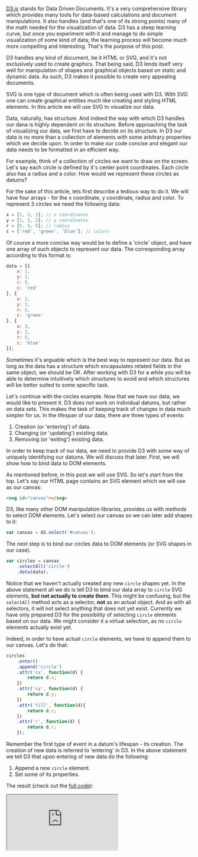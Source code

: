 [D3.js](http://d3js.org/) stands for Data Driven Documents. It's a very comprehensive library which provides many tools for data-based calculations and document manipulations. It also handles (and that's one of its strong points) many of the math needed for the visualization of data. D3 has a steep learning curve, but once you experiment with it and manage to do simple visualization of some kind of data; the learning process will become much more compelling and interesting. That's the purpose of this post.

D3 handles any kind of document, be it HTML or SVG, and it's not exclusively used to create graphics. That being said, D3 lends itself very well for manipulation of shapes and graphical objects based on static and dynamic data. As such, D3 makes it possible to create very appealing documents.

SVG is one type of document which is often being used with D3. With SVG one can create graphical entities much like creating and styling HTML elements. In this article we will use SVG to visualize our data.

Data, naturally, has structure. And indeed the way with which D3 handles our dana is highly dependent on its structure. Before approaching the task of visualizing our data, we first have to decide on its structure. In D3 our data is no more than a collection of elements with some arbitrary properties which we decide upon. In order to make our code concise and elegant our data needs to be formatted in an efficient way.

For example, think of a collection of circles we want to draw on the screen. Let's say each circle is defined by it's center point coordinates. Each circle also has a radius and a color. How would we represent these circles as datums?

For the sake of this article, lets first describe a tedious way to do it. We will have four arrays - for the x coordinate, y coordinate, radius and color. To represent 3 circles we need the following data:

```Javascript
x = [1, 2, 3]; // x coordinates
y = [1, 3, 2]; // y coordinates
r = [5, 5, 5]; // radius
c = ['red', 'green', 'blue']; // colors
```

Of course a more concise way would be to define a 'circle' object, and have one array of such objects to represent our data. The corresponding array according to this format is:

```Javascript
data = [{
	x: 1,
	y: 1,
	r: 5,
	c: 'red'
}, {
	x: 2,
	y: 3,
	r: 5,
	c: 'green'
}, {
	x: 3,
	y: 2,
	r: 5,
	c: 'blue'
}];
```

Sometimes it's arguable which is the best way to represent our data. But as long as the data has a structure which encapsulates related fields in the same object, we should be OK. After working with D3 for a while you will be able to determine intuitively which structures to avoid and which structures will be better suited to some specific task.

Let's continue with the circles example. Now that we have our data, we would like to present it. D3 does not work on individual datums, but rather on data sets. This makes the task of keeping track of changes in data much simpler for us. In the lifespan of our data, there are three types of events:

1. Creation (or 'entering') of data.
2. Changing (or 'updating') existing data.
3. Removing (or 'exiting') existing data.

In order to keep track of our data, we need to provide D3 with some way of uniquely identifying our datums. We will discuss that later. First, we will show how to bind data to DOM elements.

As mentioned before, in this post we will use SVG. So let's start from the top. Let's say our HTML page contains an SVG element which we will use as our canvas:

```HTML
<svg id="canvas"></svg>
```

D3, like many other DOM manipulation libraries, provides us with methods to select DOM elements. Let's select our canvas so we can later add shapes to it:

```Javascript
var canvas = d3.select('#canvas');
```

The next step is to bind our circles data to DOM elements (or SVG shapes in our case).

```Javascript
var circles = canvas
	.selectAll('circle')
	.data(data);
```

Notice that we haven't actually created any new `circle` shapes yet. In the above statement all we do is tell D3 to bind our data array to `circle` SVG elements, **but not actually to create them**. This might be confusing, but the `selectAll` method acts as a selector, **not** as an actual object. And as with all selectors, it will not select anything that does not yet exist. Currently we have only prepared D3 for the possibility of selecting `circle` elements based on our data. We might consider it a virtual selection, as no `circle` elements actually exist yet.

Indeed, in order to have actual `circle` elements, we have to append them to our canvas. Let's do that:

```Javascript
circles
    .enter()
    .append('circle')
    .attr('cx', function(d) {
        return d.x;
    })
    .attr('cy', function(d) {
        return d.y;
    })
    .attr('fill', function(d){
        return d.c;
    })
    .attr('r', function(d) {
        return d.r;
    });
```

Remember the first type of event in a datum's lifespan - its creation. The creation of new data is referred to 'entering' in D3. In the above statement we tell D3 that upon entering of new data do the following:

1. Append a new `circle` element.
2. Set some of its properties.

The result (check out the [full code](https://github.com/EyalAr/D3.js-Example/blob/master/1.js)):

<iframe src="http://eyalar.github.io/D3.js-Example/index.html?1!0"></iframe>
